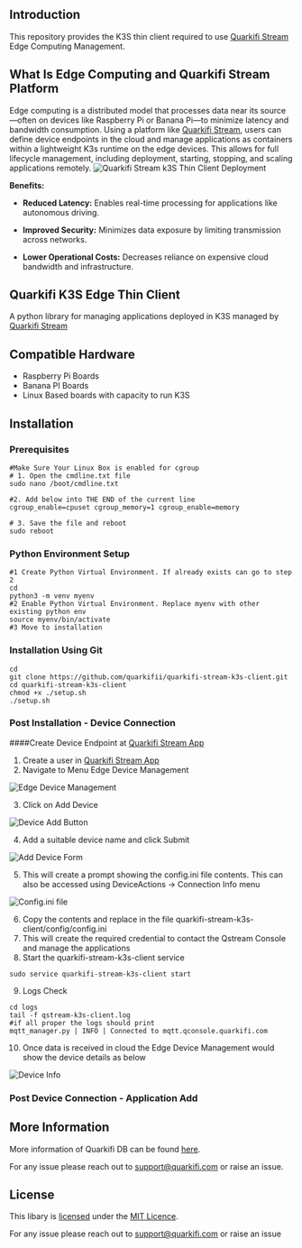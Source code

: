 



## Introduction

[](https://github.com/quarkifii/quarkifi-stream-k3s-client.git)

This repository provides the K3S thin client required to use [Quarkifi Stream](https://qstream.quarkifi.com/) Edge Computing Management.

## What Is Edge Computing and Quarkifi Stream Platform
Edge computing is a distributed model that processes data near its source—often on devices like Raspberry Pi or Banana Pi—to minimize latency and bandwidth consumption. Using a platform like [Quarkifi Stream](https://qstream.quarkifi.com/), users can define device endpoints in the cloud and manage applications as containers within a lightweight K3s runtime on the edge devices. This allows for full lifecycle management, including deployment, starting, stopping, and scaling applications remotely.
![Quarkifi Stream k3S Thin Client Deployment](https://qstream.quarkifi.com/wp-content/uploads/2025/09/Multicolor-Pastel-Modern-Corporate-Infographic-And-Chart-Presentation.png)

**Benefits:**

-   **Reduced Latency:** Enables real-time processing for applications like autonomous driving.
    
-   **Improved Security:** Minimizes data exposure by limiting transmission across networks.
    
-   **Lower Operational Costs:** Decreases reliance on expensive cloud bandwidth and infrastructure.

## Quarkifi K3S Edge Thin Client

A python library for managing applications deployed in K3S managed by [Quarkifi Stream](https://qstream.quarkifi.com/) 

## Compatible Hardware

* Raspberry Pi Boards
* Banana PI Boards
* Linux Based boards with capacity to run K3S

## Installation
###   Prerequisites
``` 
#Make Sure Your Linux Box is enabled for cgroup
# 1. Open the cmdline.txt file  
sudo nano /boot/cmdline.txt  
  
#2. Add below into THE END of the current line  
cgroup_enable=cpuset cgroup_memory=1 cgroup_enable=memory  
  
# 3. Save the file and reboot  
sudo reboot 
```
### Python Environment Setup
``` 
#1 Create Python Virtual Environment. If already exists can go to step 2
cd
python3 -m venv myenv
#2 Enable Python Virtual Environment. Replace myenv with other existing python env 
source myenv/bin/activate
#3 Move to installation
``` 

### Installation Using Git
``` 
cd 
git clone https://github.com/quarkifii/quarkifi-stream-k3s-client.git
cd quarkifi-stream-k3s-client
chmod +x ./setup.sh
./setup.sh
``` 
### Post Installation - Device Connection
####Create Device Endpoint at  [Quarkifi Stream App](https://stream.quarkifi.com/) 
1. Create a user in [Quarkifi Stream App](https://stream.quarkifi.com/) 
2. Navigate to Menu Edge Device Management

![Edge Device Management](https://qstream.quarkifi.com/wp-content/uploads/2025/09/Screenshot-2025-09-08-162209.png)

3. Click on Add Device

![Device Add Button](https://qstream.quarkifi.com/wp-content/uploads/2025/09/Screenshot-2025-09-08-162518.png)

4. Add a suitable device name and click Submit

![Add Device Form](https://qstream.quarkifi.com/wp-content/uploads/2025/09/Screenshot-2025-09-08-162633.png)

5. This will create a prompt showing the config.ini file contents. This can also be accessed using DeviceActions -> Connection Info menu

![Config.ini file](https://qstream.quarkifi.com/wp-content/uploads/2025/09/Screenshot-2025-09-08-162822-1.png)

6. Copy the contents and replace in the file quarkifi-stream-k3s-client/config/config.ini
7. This will create the required credential to contact the Qstream Console and manage the applications
8. Start the quarkifi-stream-k3s-client service
``` 
sudo service quarkifi-stream-k3s-client start
``` 
9. Logs Check
``` 
cd logs
tail -f qstream-k3s-client.log
#if all proper the logs should print 
mqtt_manager.py | INFO | Connected to mqtt.qconsole.quarkifi.com
``` 
10. Once data is received in cloud the Edge Device Management would show the device details as below

![Device Info](https://qstream.quarkifi.com/wp-content/uploads/2025/09/Screenshot-2025-09-08-164613.png)

### Post Device Connection - Application Add


## More Information

More information of Quarkifi DB can be found [here](https://qstream.quarkifi.com/quarkdb/).

For any issue please reach out to support@quarkifi.com or raise an issue.


## License

This libary is [licensed](LICENSE) under the [MIT Licence](https://en.wikipedia.org/wiki/MIT_License).

For any issue please reach out to support@quarkifi.com or raise an issue
